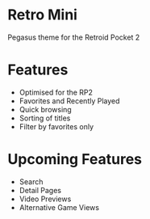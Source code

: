 # Retro Mini
Pegasus theme for the Retroid Pocket 2

# Features 
* Optimised for the RP2
* Favorites and Recently Played
* Quick browsing
* Sorting of titles
* Filter by favorites only

# Upcoming Features
* Search
* Detail Pages
* Video Previews
* Alternative Game Views


